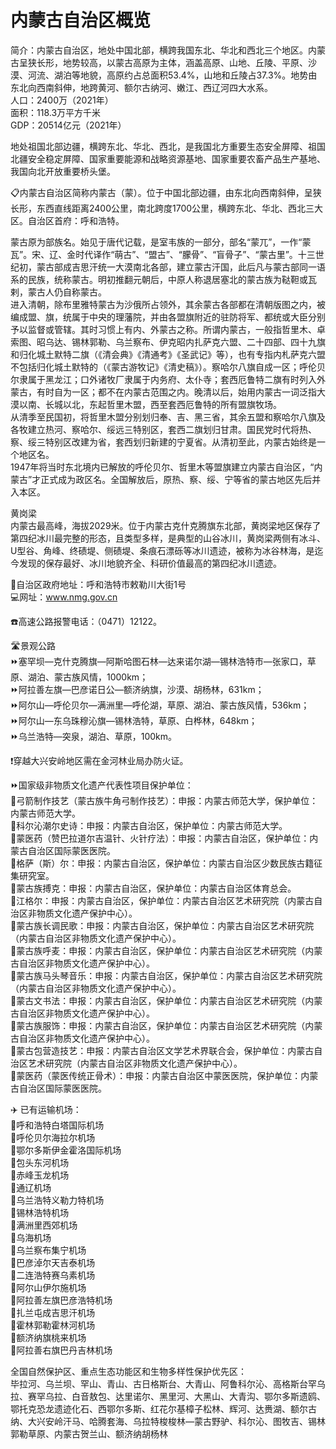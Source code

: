 # 内蒙古自治区概览  
简介：内蒙古自治区，地处中国北部，横跨我国东北、华北和西北三个地区。内蒙古呈狭长形，地势较高，以蒙古高原为主体，涵盖高原、山地、丘陵、平原、沙漠、河流、湖泊等地貌，高原约占总面积53.4%，山地和丘陵占37.3%。地势由东北向西南斜伸，地跨黄河、额尔古纳河、嫩江、西辽河四大水系。  
人口：2400万（2021年）  
面积：118.3万平方千米  
GDP：20514亿元（2021年）  

地处祖国北部边疆，横跨东北、华北、西北，是我国北方重要生态安全屏障、祖国北疆安全稳定屏障、国家重要能源和战略资源基地、国家重要农畜产品生产基地、我国向北开放重要桥头堡。  

📋内蒙古自治区简称内蒙古（蒙）。位于中国北部边疆，由东北向西南斜伸，呈狭长形，东西直线距离2400公里，南北跨度1700公里，横跨东北、华北、西北三大区。自治区首府：呼和浩特。  

蒙古原为部族名。始见于唐代记载，是室韦族的一部分，部名“蒙兀”，一作“蒙瓦”。宋、辽、金时代译作“萌古”、“盟古”、“朦骨”、“盲骨子”、“蒙古里”。十三世纪初，蒙古部成吉思汗统一大漠南北各部，建立蒙古汗国，此后凡与蒙古部同一语系的民族，统称蒙古。明初推翻元朝后，中原人称退居塞北的蒙古族为鞑靼或瓦剌，蒙古人仍自称蒙古。  
进入清朝，除布里雅特蒙古为沙俄所占领外，其余蒙古各部都在清朝版图之内，被编成盟、旗，统属于中央的理藩院，并由各盟旗附近的驻防将军、都统或大臣分别予以监督或管辖。其时习惯上有内、外蒙古之称。所谓内蒙古，一般指哲里木、卓索图、昭乌达、锡林郭勒、乌兰察布、伊克昭内扎萨克六盟、二十四部、四十九旗和归化城土默特二旗（《清会典》《清通考》《圣武记》等），也有专指内札萨克六盟不包括归化城土默特的（《蒙古游牧记》《清史稿》）。察哈尔八旗自成一区；呼伦贝尔隶属于黑龙江；口外诸牧厂隶属于内务府、太仆寺；套西厄鲁特二旗有时列入外蒙古，有时自为一区；都不在内蒙古范围之内。晚清以后，始用内蒙古一词泛指大漠以南、长城以北，东起哲里木盟，西至套西厄鲁特的所有盟旗牧场。  
从清季至民国初，将哲里木盟分别划归奉、吉、黑三省，其余五盟和察哈尔八旗及各牧建立热河、察哈尔、绥远三特别区，套西二旗划归甘肃。国民党时代将热、察、绥三特别区改建为省，套西划归新建的宁夏省。从清初至此，内蒙古始终是一个地区名。  
1947年将当时东北境内已解放的呼伦贝尔、哲里木等盟旗建立内蒙古自治区，“内蒙古”才正式成为政区名。全国解放后，原热、察、绥、宁等省的蒙古地区先后并入本区。  

黄岗梁  
内蒙古最高峰，海拔2029米。位于内蒙古克什克腾旗东北部，黄岗梁地区保存了第四纪冰川最完整的形态，且类型多样，是典型的山谷冰川，黄岗梁两侧有冰斗、U型谷、角峰、终碛堤、侧碛堤、条痕石漂砾等冰川遗迹，被称为冰谷林海，是迄今发现的保存最好、冰川地貌齐全、科研价值最高的第四纪冰川遗迹。  

📍自治区政府地址：呼和浩特市敕勒川大街1号  
💻网址：<a href="http://www.nmg.gov.cn" target="_blank">www.nmg.gov.cn</a>  

☎️高速公路报警电话：（0471）12122。  

🛣️景观公路  
⏩塞罕坝—克什克腾旗—阿斯哈图石林—达来诺尔湖—锡林浩特市—张家口，草原、湖泊、蒙古族风情，1000km；  
⏩阿拉善左旗—巴彦诺日公—额济纳旗，沙漠、胡杨林，631km；  
⏩阿尔山—呼伦贝尔—满洲里—呼伦湖，草原、湖泊、蒙古族风情，536km；  
⏩阿尔山—东乌珠穆沁旗—锡林浩特，草原、白桦林，648km；  
⏩乌兰浩特—突泉，湖泊、草原，100km。  

❗穿越大兴安岭地区需在金河林业局办防火证。  

⏩国家级非物质文化遗产代表性项目保护单位：  
🔸弓箭制作技艺（蒙古族牛角弓制作技艺）：申报：内蒙古师范大学，保护单位：内蒙古师范大学。  
🔸科尔沁潮尔史诗：申报：内蒙古自治区，保护单位：内蒙古师范大学。  
🔸蒙医药（赞巴拉道尔吉温针、火针疗法）：申报：内蒙古自治区，保护单位：内蒙古自治区国际蒙医医院。  
🔸格萨（斯）尔：申报：内蒙古自治区，保护单位：内蒙古自治区少数民族古籍征集研究室。  
🔸蒙古族搏克：申报：内蒙古自治区，保护单位：内蒙古自治区体育总会。  
🔸江格尔：申报：内蒙古自治区，保护单位：内蒙古自治区艺术研究院（内蒙古自治区非物质文化遗产保护中心）。  
🔸蒙古族长调民歌：申报：内蒙古自治区，保护单位：内蒙古自治区艺术研究院（内蒙古自治区非物质文化遗产保护中心）。  
🔸蒙古族呼麦：申报：内蒙古自治区，保护单位：内蒙古自治区艺术研究院（内蒙古自治区非物质文化遗产保护中心）。  
🔸蒙古族马头琴音乐：申报：内蒙古自治区，保护单位：内蒙古自治区艺术研究院（内蒙古自治区非物质文化遗产保护中心）。  
🔸蒙古文书法：申报：内蒙古自治区，保护单位：内蒙古自治区艺术研究院（内蒙古自治区非物质文化遗产保护中心）。  
🔸蒙古族服饰：申报：内蒙古自治区，保护单位：内蒙古自治区艺术研究院（内蒙古自治区非物质文化遗产保护中心）。  
🔸蒙古包营造技艺：申报：内蒙古自治区文学艺术界联合会，保护单位：内蒙古自治区艺术研究院（内蒙古自治区非物质文化遗产保护中心）。  
🔸蒙医药（蒙医传统正骨术）：申报：内蒙古自治区中蒙医医院，保护单位：内蒙古自治区国际蒙医医院。  

✈️ 已有运输机场：  
🔸呼和浩特白塔国际机场  
🔸呼伦贝尔海拉尔机场  
🔸鄂尔多斯伊金霍洛国际机场  
🔸包头东河机场  
🔸赤峰玉龙机场  
🔸通辽机场  
🔸乌兰浩特义勒力特机场  
🔸锡林浩特机场  
🔸满洲里西郊机场  
🔸乌海机场  
🔸乌兰察布集宁机场  
🔸巴彦淖尔天吉泰机场  
🔸二连浩特赛乌素机场  
🔸阿尔山伊尔施机场  
🔸阿拉善左旗巴彦浩特机场  
🔸扎兰屯成吉思汗机场  
🔸霍林郭勒霍林河机场  
🔸额济纳旗桃来机场  
🔸阿拉善右旗巴丹吉林机场  

全国自然保护区、重点生态功能区和生物多样性保护优先区：  
毕拉河、乌兰坝、罕山、青山、古日格斯台、大青山、阿鲁科尔沁、高格斯台罕乌拉、赛罕乌拉、白音敖包、达里诺尔、黑里河、大黑山、大青沟、鄂尔多斯遗鸥、鄂托克恐龙遗迹化石、西鄂尔多斯、红花尔基樟子松林、辉河、达赉湖、额尔古纳、大兴安岭汗马、哈腾套海、乌拉特梭梭林—蒙古野驴、科尔沁、图牧吉、锡林郭勒草原、内蒙古贺兰山、额济纳胡杨林  
